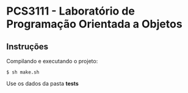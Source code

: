 PCS3111 - Laboratório de Programação Orientada a Objetos
==========

Instruções
----------

Compilando e executando o projeto:

```
$ sh make.sh
```

Use os dados da pasta **tests**
